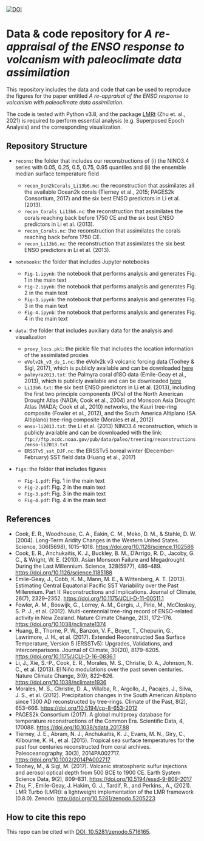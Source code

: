 [![DOI](https://zenodo.org/badge/430140035.svg)](https://zenodo.org/badge/latestdoi/430140035)

# Data & code repository for *A re-appraisal of the ENSO response to volcanism with paleoclimate data assimilation*

This repository includes the data and code that can be used to reproduce the figures for the paper entitled *A re-appraisal of the ENSO response to volcanism with paleoclimate data assimilation*.

The code is tested with Python v3.8, and the package [LMRt](https://github.com/fzhu2e/LMRt) (Zhu et. al., 2021) is required to perform essential analysis (e.g. Superposed Epoch Analysis) and the corresponding visualization.

## Repository Structure

+ `recons`: the folder that includes our reconstructions of (i) the NINO3.4 series with 0.05, 0.25, 0.5, 0.75, 0.95 quantiles and (ii) the ensemble median surface temperature field
  + `recon_Ocn2kCorals_Li13b6.nc`: the reconstruction that assimilates all the available Ocean2k corals (Tierney et al., 2015; PAGES2k Consortium, 2017) and the six best ENSO predictors in Li et al. (2013).
  + `recon_Corals_Li13b6.nc`: the reconstruction that assimilates the corals reaching back before 1750 CE and the six best ENSO predictors in Li et al. (2013).
  + `recon_Corals.nc`: the reconstruction that assimilates the corals reaching back before 1750 CE.
  + `recon_Li13b6.nc`: the reconstruction that assimilates the six best ENSO predictors in Li et al. (2013).

+ `notebooks`: the folder that includes Jupyter notebooks
  + `Fig-1.ipynb`: the notebook that performs analysis and generates Fig. 1 in the main text
  + `Fig-2.ipynb`: the notebook that performs analysis and generates Fig. 2 in the main text
  + `Fig-3.ipynb`: the notebook that performs analysis and generates Fig. 3 in the main text
  + `Fig-4.ipynb`: the notebook that performs analysis and generates Fig. 4 in the main text

+ `data`: the folder that includes auxiliary data for the analysis and visualization
  + `proxy_locs.pkl`: the pickle file that includes the location information of the assimilated proxies
  + `eVolv2k_v3_ds_1.nc`: the eVolv2k v3 volcanic forcing data (Toohey & Sigl, 2017), which is publicly available and can be downloaded [here](https://doi.org/10.26050/WDCC/eVolv2k_v3)
  + `palmyra2013.txt`: the Palmyra coral d18O data (Emile-Geay et al., 2013), which is publicly available and can be downloaded [here](https://www.ncdc.noaa.gov/cdo/f?p=519:1:::::P1_STUDY_ID:1875)
  + `Li13b6.txt`: the six best ENSO predictors in Li et al. (2013), including the first two principle components (PCs) of the North American Drought Atlas (NADA; Cook et al., 2004) and Monsoon Asia Drought Atlas (MADA; Cook et al., 2010) networks, the Kauri tree-ring composite (Fowler et al., 2012), and the South America Altiplano (SA Altiplano) tree-ring composite (Morales et al., 2012)
  + `enso-li2013.txt`: the Li et al. (2013) NINO3.4 reconstruction, which is publicly available and can be downloaded with the link: `ftp://ftp.ncdc.noaa.gov/pub/data/paleo/treering/reconstructions/enso-li2013.txt`
  + `ERSSTv5_sst_DJF.nc`: the ERSSTv5 boreal winter (December-February) SST field data (Huang et al., 2017)

+ `figs`: the folder that includes figures
  + `Fig-1.pdf`: Fig. 1 in the main text
  + `Fig-2.pdf`: Fig. 2 in the main text
  + `Fig-3.pdf`: Fig. 3 in the main text
  + `Fig-4.pdf`: Fig. 4 in the main text

## References
+ Cook, E. R., Woodhouse, C. A., Eakin, C. M., Meko, D. M., & Stahle, D. W. (2004). Long-Term Aridity Changes in the Western United States. Science, 306(5698), 1015–1018. https://doi.org/10.1126/science.1102586
+ Cook, E. R., Anchukaitis, K. J., Buckley, B. M., D’Arrigo, R. D., Jacoby, G. C., & Wright, W. E. (2010). Asian Monsoon Failure and Megadrought During the Last Millennium. Science, 328(5977), 486–489. https://doi.org/10.1126/science.1185188
+ Emile-Geay, J., Cobb, K. M., Mann, M. E., & Wittenberg, A. T. (2013). Estimating Central Equatorial Pacific SST Variability over the Past Millennium. Part II: Reconstructions and Implications. Journal of Climate, 26(7), 2329–2352. https://doi.org/10.1175/JCLI-D-11-00511.1
+ Fowler, A. M., Boswijk, G., Lorrey, A. M., Gergis, J., Pirie, M., McCloskey, S. P. J., et al. (2012). Multi-centennial tree-ring record of ENSO-related activity in New Zealand. Nature Climate Change, 2(3), 172–176. https://doi.org/10.1038/nclimate1374
+ Huang, B., Thorne, P. W., Banzon, V. F., Boyer, T., Chepurin, G., Lawrimore, J. H., et al. (2017). Extended Reconstructed Sea Surface Temperature, Version 5 (ERSSTv5): Upgrades, Validations, and Intercomparisons. Journal of Climate, 30(20), 8179–8205. https://doi.org/10.1175/JCLI-D-16-0836.1
+ Li, J., Xie, S.-P., Cook, E. R., Morales, M. S., Christie, D. A., Johnson, N. C., et al. (2013). El Niño modulations over the past seven centuries. Nature Climate Change, 3(9), 822–826. https://doi.org/10.1038/nclimate1936
+ Morales, M. S., Christie, D. A., Villalba, R., Argollo, J., Pacajes, J., Silva, J. S., et al. (2012). Precipitation changes in the South American Altiplano since 1300 AD reconstructed by tree-rings. Climate of the Past, 8(2), 653–666. https://doi.org/10.5194/cp-8-653-2012
+ PAGES2k Consortium (2017). A global multiproxy database for temperature reconstructions of the Common Era. Scientific Data, 4, 170088. https://doi.org/10.1038/sdata.2017.88
+ Tierney, J. E., Abram, N. J., Anchukaitis, K. J., Evans, M. N., Giry, C., Kilbourne, K. H., et al. (2015). Tropical sea surface temperatures for the past four centuries reconstructed from coral archives. Paleoceanography, 30(3), 2014PA002717. https://doi.org/10.1002/2014PA002717
+ Toohey, M., & Sigl, M. (2017). Volcanic stratospheric sulfur injections and aerosol optical depth from 500 BCE to 1900 CE. Earth System Science Data, 9(2), 809–831. https://doi.org/10.5194/essd-9-809-2017
+ Zhu, F., Emile-Geay, J. Hakim, G. J., Tardif, R., and Perkins., A., (2021). LMR Turbo (LMRt): a lightweight implementation of the LMR framework (0.8.0). Zenodo. http://doi.org/10.5281/zenodo.5205223

## How to cite this repo
This repo can be cited with [DOI: 10.5281/zenodo.5716165](https://doi.org/10.5281/zenodo.5716165).
